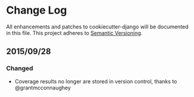 # Change Log
All enhancements and patches to cookiecutter-django will be documented in this file.
This project adheres to [Semantic Versioning](http://semver.org/).

## 2015/09/28
### Changed
* Coverage results no longer are stored in version control, thanks to @grantmcconnaughey
